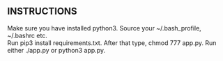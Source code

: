 ## INSTRUCTIONS

Make sure you have installed python3.  Source your ~/.bash_profile, ~/.bashrc etc. <br>
Run pip3 install requirements.txt.  After that type, chmod 777 app.py.  Run either ./app.py or python3 app.py.